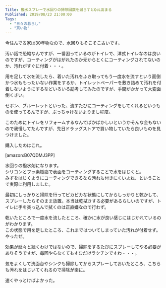 ```yaml
---
Title: 撥水スプレーで水回りの掃除回数を減らすとQoL高まる
Published: 2019/08/23 21:00:00
Tags:
  - "日々の暮らし"
  - "買い物"
---
```

今住んでる家は30年物なので、水回りもそこそこ古いです。  

汚い話で恐縮なんですが、一番困っているのがトイレで、洋式トイレなのは良いのですが、コーティングがはがれたのか元からとくにコーティングされてないのか、汚れがすぐに付着・・・。  

用を足して水を流したら、着いた汚れをふき取ってもう一度水を流すという面倒かつ水ももったいない作業をするか、トイレットペーパーを敷き詰めて汚れを付着しないようにするなどいろいろ勘考してみたのですが、手間がかかって大変面倒くさい。  

セボン、ブルーレットといった、流すたびにコーティングをしてくれるというものを使ってるんですが、ぶっちゃけないよりまし程度。  

このためにトイレをリフォームするなんてばかばかしいというかそんな金もないので我慢してたんですが、先日ドラッグストアで買い物していたら良いものを見つけました。  



購入したのはこれ。  

[amazon:B07QDMJ3PP]

水回りの撥水剤になります。  
シリコンとフッ素樹脂で表面をコーティングすることで水をはじくと。  
みずをはじくようにコーティングできるなら汚れも付きにくいよね、ということで実際に利用しました。  

最初にしっかりと掃除を行ってピカピカな状態にしてからしっかりと乾かして、スプレーしたらそのまま放置。本当は乾拭きする必要があるらしいのですが、トイレに手を突っ込んで拭くのは正直嫌なので行わず。   

乾いたところで一度水を流したところ、確かに水が良い感じにはじかれているのがわかります。  
この状態で用を足したところ、これまではついてしまっていた汚れが付着せず。やったぜ。  

効果が延々と続くわけではないので、掃除をするたびにスプレーしてやる必要がありそうですが、毎回やらなくてもすむだけラクチンですわ・・・。  

気をよくして洗面台やシンクも掃除してからスプレーしておいたところ、こちらも汚れをはじいてくれるので掃除が楽に。  

速くやっとけばよかった。